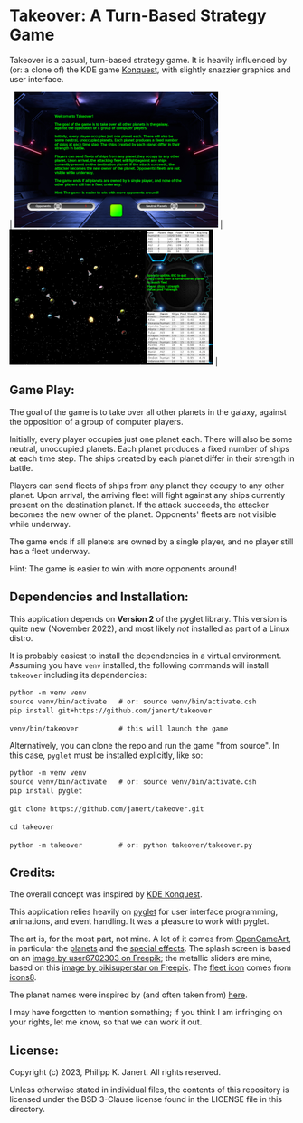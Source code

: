
# Takeover: A Turn-Based Strategy Game

Takeover is a casual, turn-based strategy game. It is heavily influenced 
by (or: a clone of) the KDE game [Konquest](https://apps.kde.org/konquest/),
with slightly snazzier graphics and user interface.

| ![Splash screen](imgs/splash-360x240.png) | ![Game screenshot](imgs/game-360x240.png) |


## Game Play:

The goal of the game is to take over all other planets in the galaxy, 
against the opposition of a group of computer players.

Initially, every player occupies just one planet each. There will also
be some neutral, unoccupied planets. Each planet produces a fixed
number of ships at each time step. The ships created by each planet
differ in their strength in battle.

Players can send fleets of ships from any planet they occupy to any
other planet. Upon arrival, the arriving fleet will fight against any
ships currently present on the destination planet. If the attack
succeeds, the attacker becomes the new owner of the planet. Opponents'
fleets are not visible while underway.

The game ends if all planets are owned by a single player, and no
player still has a fleet underway.

Hint: The game is easier to win with more opponents around!


## Dependencies and Installation:

This application depends on **Version 2** of the pyglet library.
This version is quite new (November 2022), and most likely _not_
installed as part of a Linux distro.

It is probably easiest to install the dependencies in a virtual
environment. Assuming you have `venv` installed, the following
commands will install `takeover` including its dependencies:

```
python -m venv venv
source venv/bin/activate   # or: source venv/bin/activate.csh
pip install git+https://github.com/janert/takeover

venv/bin/takeover          # this will launch the game
```

Alternatively, you can clone the repo and run the game "from source".
In this case, `pyglet` must be installed explicitly, like so:

```
python -m venv venv
source venv/bin/activate   # or: source venv/bin/activate.csh
pip install pyglet

git clone https://github.com/janert/takeover.git

cd takeover

python -m takeover         # or: python takeover/takeover.py
```


## Credits:

The overall concept was inspired by 
[KDE Konquest](https://apps.kde.org/konquest/).

This application relies heavily on [pyglet](https://github.com/pyglet/pyglet) 
for user interface programming, animations, and event handling. It was
a pleasure to work with pyglet.

The art is, for the most part, not mine. A lot of it comes from 
[OpenGameArt](https://opengameart.org/), in particular the 
[planets](https://opengameart.org/content/20-planet-sprites)
and the [special effects](https://opengameart.org/content/sci-fi-effects).
The splash screen is based on an
[image by user6702303 on Freepik](https://www.freepik.com/free-photo/empty-dark-room-modern-futuristic-sci-fi-background-3d-illustration_21835246.htm#query=empty%20dark%20room%20modern%20futuristic%20background%20sci-fi%203d&position=38&from_view=search&track=ais); the metallic sliders are mine, based on this
[image by pikisuperstar on Freepik](https://www.freepik.com/free-vector/gradient-colored-sliders-collection_21075441.htm#query=21075441&position=0&from_view=search). The [fleet icon](https://icons8.com/icon/Z6KWxqEnwBEq/viper-mark-2)
comes from [icons8](https://icons8.com/).

The planet names were inspired by (and often taken from) 
[here](https://letsmakeagame.net/planet-name-ideas/). 

I may have forgotten to mention something; if you think I am 
infringing on your rights, let me know, so that we can work it
out.


## License:

Copyright (c) 2023, Philipp K. Janert. 
All rights reserved.

Unless otherwise stated in individual files, the contents of this 
repository is licensed under the BSD 3-Clause license found in the
LICENSE file in this directory. 
